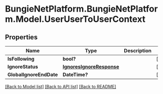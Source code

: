 # BungieNetPlatform.BungieNetPlatform.Model.UserUserToUserContext
## Properties

Name | Type | Description | Notes
------------ | ------------- | ------------- | -------------
**IsFollowing** | **bool?** |  | [optional] 
**IgnoreStatus** | [**IgnoresIgnoreResponse**](IgnoresIgnoreResponse.md) |  | [optional] 
**GlobalIgnoreEndDate** | **DateTime?** |  | [optional] 

[[Back to Model list]](../README.md#documentation-for-models) [[Back to API list]](../README.md#documentation-for-api-endpoints) [[Back to README]](../README.md)

